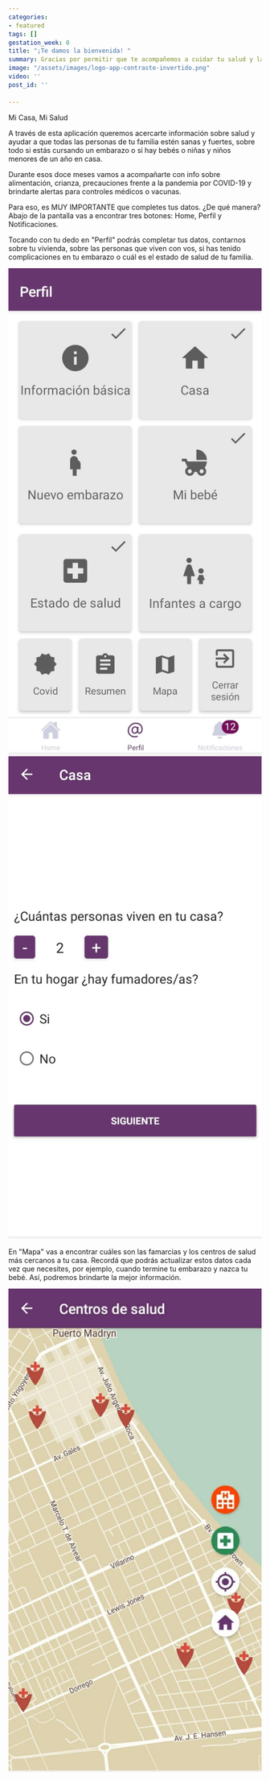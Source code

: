```yaml
---
categories:
- featured
tags: []
gestation_week: 0
title: "¡Te damos la bienvenida! "
summary: Gracias por permitir que te acompañemos a cuidar tu salud y la de tu familia
image: "/assets/images/logo-app-contraste-invertido.png"
video: ''
post_id: ''

---
```

Mi Casa, Mi Salud

A través de esta aplicación queremos acercarte información sobre salud y ayudar a que todas las personas de tu familia estén sanas y fuertes, sobre todo si estás cursando un embarazo o si hay bebés o niñas y niños menores de un año en casa.  
  
Durante esos doce meses vamos a acompañarte con info sobre alimentación, crianza, precauciones frente a la pandemia por COVID-19 y brindarte alertas para controles médicos o vacunas.

Para eso, es MUY IMPORTANTE que completes tus datos. ¿De qué manera? Abajo de la pantalla vas a encontrar tres botones: Home, Perfil y Notificaciones.  
  
Tocando con tu dedo en "Perfil" podrás completar tus datos, contarnos sobre tu vivienda, sobre las personas que viven con vos, si has tenido complicaciones en tu embarazo o cuál es el estado de salud de tu familia.

![](/assets/images/ab.jpeg)![](/assets/images/abe.jpeg)

En "Mapa" vas a encontrar cuáles son las famarcias y los centros de salud más cercanos a tu casa. Recordá que podrás actualizar estos datos cada vez que necesites, por ejemplo, cuando termine tu embarazo y nazca tu bebé. Así, podremos brindarte la mejor información.

![](/assets/images/abd.jpeg)